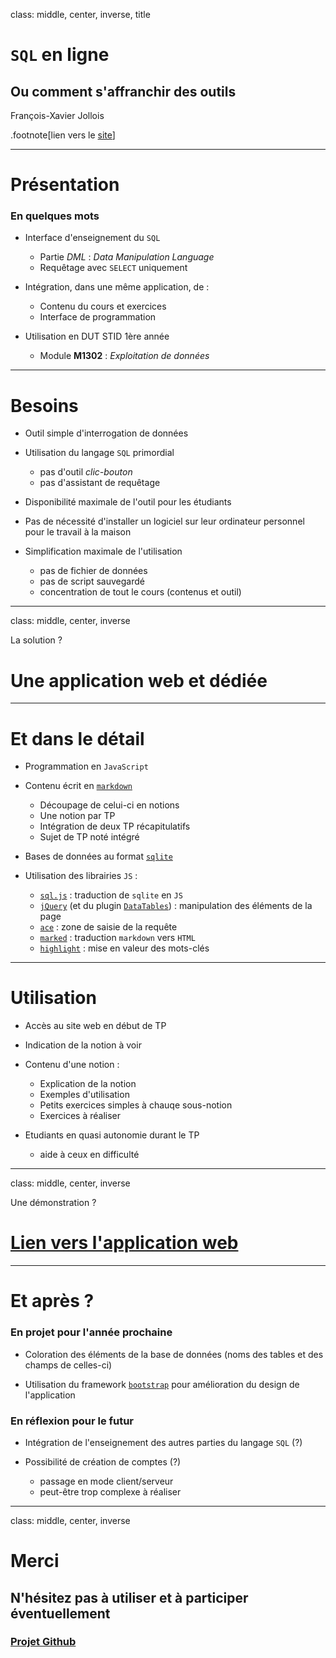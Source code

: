 class: middle, center, inverse, title

# `SQL` en ligne

## Ou comment s'affranchir des outils 

François-Xavier Jollois

.footnote[lien vers le [site](https://github.com/fxjollois/cours-sql/)]

---

# Présentation

### En quelques mots

- Interface d'enseignement du `SQL`
    - Partie *DML* : *Data Manipulation Language*
    - Requêtage avec `SELECT` uniquement 

- Intégration, dans une même application, de :
	- Contenu du cours et exercices
	- Interface de programmation

- Utilisation en DUT STID 1ère année
    - Module **M1302** : *Exploitation de données*


---

# Besoins

- Outil simple d'interrogation de données

- Utilisation du langage `SQL` primordial
	- pas d'outil *clic-bouton* 
	- pas d'assistant de requêtage

- Disponibilité maximale de l'outil pour les étudiants

- Pas de nécessité d'installer un logiciel sur leur ordinateur personnel pour le travail à la maison

- Simplification maximale de l'utilisation 
	- pas de fichier de données
	- pas de script sauvegardé
	- concentration de tout le cours (contenus et outil) 

---

class: middle, center, inverse

La solution ?

# Une application **web** et **dédiée**

---

# Et dans le détail

- Programmation en `JavaScript`

- Contenu écrit en [`markdown`](https://daringfireball.net/projects/markdown/)
    - Découpage de celui-ci en notions
    - Une notion par TP
    - Intégration de deux TP récapitulatifs
    - Sujet de TP noté intégré

- Bases de données au format [`sqlite`](https://www.sqlite.org/)

- Utilisation des librairies `JS` :
    - [`sql.js`](https://github.com/kripken/sql.js/) : traduction de `sqlite` en `JS`
    - [`jQuery`](https://jquery.com/) (et du plugin [`DataTables`](https://datatables.net/)) : manipulation des éléments de la page
    - [`ace`](https://ace.c9.io/) : zone de saisie de la requête
    - [`marked`](https://github.com/chjj/marked) : traduction `markdown` vers `HTML`
    - [`highlight`](https://highlightjs.org/) : mise en valeur des mots-clés

---

# Utilisation

- Accès au site web en début de TP

- Indication de la notion à voir

- Contenu d'une notion :
    - Explication de la notion
    - Exemples d'utilisation
    - Petits exercices simples à chauqe sous-notion
    - Exercices à réaliser

- Etudiants en quasi autonomie durant le TP
    - aide à ceux en difficulté


---

class: middle, center, inverse

Une démonstration ?

# [Lien vers l'application web](https://fxjollois.github.io/cours-sql/) 

---

# Et après ?

### En projet pour l'année prochaine

- Coloration des éléments de la base de données (noms des tables et des champs de celles-ci)

- Utilisation du framework [`bootstrap`]() pour amélioration du design de l'application

### En réflexion pour le futur

- Intégration de l'enseignement des autres parties du langage `SQL` (?)

- Possibilité de création de comptes (?)
    - passage en mode client/serveur
    - peut-être trop complexe à réaliser

---

class: middle, center, inverse

# Merci

## N'hésitez pas à utiliser et à participer éventuellement

### [Projet Github](http://github.com/fxjollois/cours-sql)

